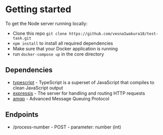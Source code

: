 # Getting started

To get the Node server running locally:

- Clone this repo `git clone https://github.com/vesnaIwakura18/test-task.git`
- `npm install` to install all required dependencies
- Make sure that your Docker application is running
- run `docker-compose up` in the core directory

## Dependencies

- [typescript](https://github.com/microsoft/TypeScript) - TypeScript is a superset of JavaScript that compiles to clean JavaScript output
- [expressjs](https://github.com/expressjs/express) - The server for handling and routing HTTP requests
- [amqp](https://www.rabbitmq.com/getstarted.html) - Advanced Message Queuing Protocol

## Endpoints

- /process-number - POST - parameter: number (int)

